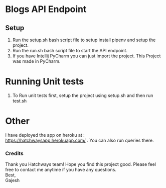 # Blogs API Endpoint

## Setup
1. Run the setup.sh bash script file to setup install pipenv and setup the project.
2. Run the run.sh bash script file to start the API endpoint.
3. If you have Intellij PyCharm you can just import the project. This Project was made in PyCharm.


# Running Unit tests
1. To Run unit tests first, setup the project using setup.sh and then run test.sh


# Other
I have deployed the app on heroku at : https://hatchwaysapp.herokuapp.com/ . You can also run queries there.

### Credits
Thank you Hatchways team! Hope you find this project good. Please feel free to contact me anytime if you have any questions.<br/>
Best,<br/>
Gajesh